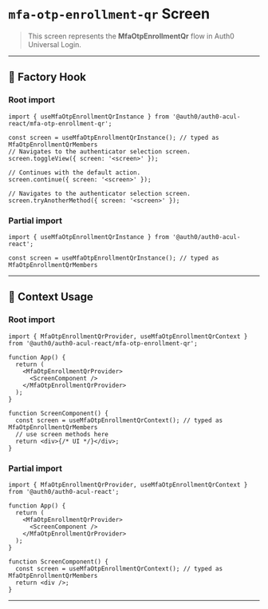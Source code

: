 # `mfa-otp-enrollment-qr` Screen

> This screen represents the **MfaOtpEnrollmentQr** flow in Auth0 Universal Login.

---

## 🔹 Factory Hook
### Root import
```tsx
import { useMfaOtpEnrollmentQrInstance } from '@auth0/auth0-acul-react/mfa-otp-enrollment-qr';

const screen = useMfaOtpEnrollmentQrInstance(); // typed as MfaOtpEnrollmentQrMembers
// Navigates to the authenticator selection screen.
screen.toggleView({ screen: '<screen>' });

// Continues with the default action.
screen.continue({ screen: '<screen>' });

// Navigates to the authenticator selection screen.
screen.tryAnotherMethod({ screen: '<screen>' });
```

### Partial import
```tsx
import { useMfaOtpEnrollmentQrInstance } from '@auth0/auth0-acul-react';

const screen = useMfaOtpEnrollmentQrInstance(); // typed as MfaOtpEnrollmentQrMembers
```

---

## 🔹 Context Usage

### Root import
```tsx
import { MfaOtpEnrollmentQrProvider, useMfaOtpEnrollmentQrContext } from '@auth0/auth0-acul-react/mfa-otp-enrollment-qr';

function App() {
  return (
    <MfaOtpEnrollmentQrProvider>
      <ScreenComponent />
    </MfaOtpEnrollmentQrProvider>
  );
}

function ScreenComponent() {
  const screen = useMfaOtpEnrollmentQrContext(); // typed as MfaOtpEnrollmentQrMembers
  // use screen methods here
  return <div>{/* UI */}</div>;
}
```


### Partial import
```tsx
import { MfaOtpEnrollmentQrProvider, useMfaOtpEnrollmentQrContext } from '@auth0/auth0-acul-react';

function App() {
  return (
    <MfaOtpEnrollmentQrProvider>
      <ScreenComponent />
    </MfaOtpEnrollmentQrProvider>
  );
}

function ScreenComponent() {
  const screen = useMfaOtpEnrollmentQrContext(); // typed as MfaOtpEnrollmentQrMembers
  return <div />;
}
```

---
